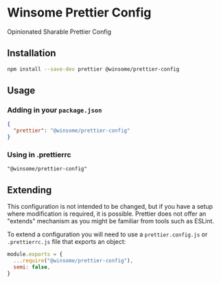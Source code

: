# Winsome Prettier Config

Opinionated Sharable Prettier Config

## Installation

```zsh
npm install --save-dev prettier @winsome/prettier-config
```

## Usage

### Adding in your `package.json`

```json
{
  "prettier": "@winsome/prettier-config"
}
```

### Using in .prettierrc

```
"@winsome/prettier-config"
```

## Extending

This configuration is not intended to be changed, but if you have a setup where modification is required, it is possible. Prettier does not offer an "extends" mechanism as you might be familiar from tools such as ESLint.

To extend a configuration you will need to use a `prettier.config.js` or `.prettierrc.js` file that exports an object:

```js
module.exports = {
  ...require("@winsome/prettier-config"),
  semi: false,
}
```
